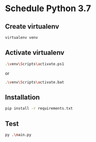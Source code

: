 # Schedule Python 3.7

## Create virtualenv
```bash
virtualenv venv
```
## Activate virtualenv
```bash
.\venv\Scripts\activate.ps1
```
or
```bash
.\venv\Scripts\activate.bat
```
## Installation
```bash
pip install -r requirements.txt
```
## Test
```bash
py .\main.py
```
